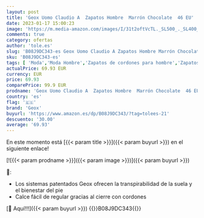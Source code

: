 ```yaml
---
layout: post
title: 'Geox Uomo Claudio A  Zapatos Hombre  Marrón Chocolate  46 EU'
date: 2023-01-17 15:00:23
image: 'https://m.media-amazon.com/images/I/31t2oftVcTL._SL500_._SL400_.jpg'
comments: true
category: ofertas
author: 'tole.es'
slug: 'B08J9DC343-es Geox Uomo Claudio A Zapatos Hombre Marrón Chocolate 46 EU'
sku: 'B08J9DC343-es'
tags: [ 'Moda','Moda Hombre','Zapatos de cordones para hombre','Zapatos para hombre','geox','zapatos','🇪🇸', ]
actualPrice: 69.93 EUR
currency: EUR
price: 69.93
comparePrice: 99.9 EUR
prodname: 'Geox Uomo Claudio A  Zapatos Hombre  Marrón Chocolate  46 EU'
country: 'es'
flag: '🇪🇸'
brand: 'Geox'
buyurl: 'https://www.amazon.es/dp/B08J9DC343/?tag=tolees-21'
descuento: '30.00'
average: '69.93'
---
```


En este momento está [{{< param title >}}]({{< param buyurl >}}) en el siguiente enlace!

[![{{< param prodname >}}]({{< param image >}})]({{< param buyurl >}})

🔎:

- Los sistemas patentados Geox ofrecen la transpirabilidad de la suela y el bienestar del pie
- Calce fácil de regular gracias al cierre con cordones

[🛒 Aquí!!!]({{< param buyurl >}})
{{<world>}}B08J9DC343{{</world>}}
